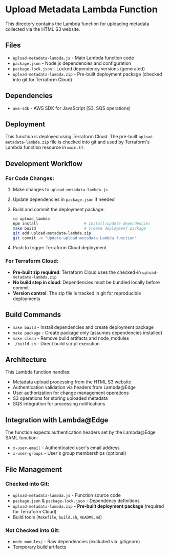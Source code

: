 # Upload Metadata Lambda Function

This directory contains the Lambda function for uploading metadata collected via the HTML S3 website.

## Files

- `upload-metadata-lambda.js` - Main Lambda function code
- `package.json` - Node.js dependencies and configuration
- `package-lock.json` - Locked dependency versions (generated)
- `upload-metadata-lambda.zip` - Pre-built deployment package (checked into git for Terraform Cloud)

## Dependencies

- `aws-sdk` - AWS SDK for JavaScript (S3, SQS operations)

## Deployment

This function is deployed using Terraform Cloud. The pre-built `upload-metadata-lambda.zip` file is checked into git and used by Terraform's Lambda function resource in `main.tf`.

## Development Workflow

### For Code Changes:

1. Make changes to `upload-metadata-lambda.js`
2. Update dependencies in `package.json` if needed
3. Build and commit the deployment package:

   ```bash
   cd upload_lambda
   npm install                    # Install/update dependencies
   make build                     # Create deployment package
   git add upload-metadata-lambda.zip
   git commit -m "Update upload metadata Lambda function"
   ```

4. Push to trigger Terraform Cloud deployment

### For Terraform Cloud:

- **Pre-built zip required**: Terraform Cloud uses the checked-in `upload-metadata-lambda.zip`
- **No build step in cloud**: Dependencies must be bundled locally before commit
- **Version control**: The zip file is tracked in git for reproducible deployments

## Build Commands

- `make build` - Install dependencies and create deployment package
- `make package` - Create package only (assumes dependencies installed)
- `make clean` - Remove build artifacts and node_modules
- `./build.sh` - Direct build script execution

## Architecture

This Lambda function handles:

- Metadata upload processing from the HTML S3 website
- Authentication validation via headers from Lambda@Edge
- User authorization for change management operations
- S3 operations for storing uploaded metadata
- SQS integration for processing notifications

## Integration with Lambda@Edge

The function expects authentication headers set by the Lambda@Edge SAML function:
- `x-user-email` - Authenticated user's email address
- `x-user-groups` - User's group memberships (optional)

## File Management

### Checked into Git:
- `upload-metadata-lambda.js` - Function source code
- `package.json` & `package-lock.json` - Dependency definitions
- `upload-metadata-lambda.zip` - **Pre-built deployment package** (required for Terraform Cloud)
- Build tools (`Makefile`, `build.sh`, `README.md`)

### Not Checked into Git:
- `node_modules/` - Raw dependencies (excluded via .gitignore)
- Temporary build artifacts